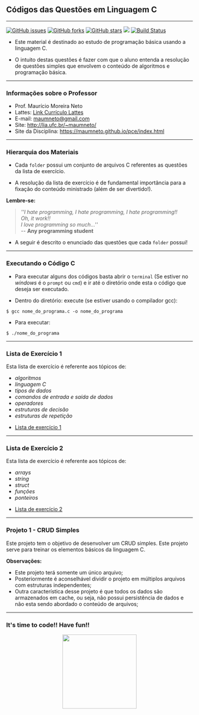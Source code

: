 <!-- background: #ffffff -->
## <b>Códigos das Questões em Linguagem C </b>
-----
[![GitHub issues](https://img.shields.io/github/issues/maumneto/programas-c)](https://github.com/maumneto/programas-c/issues)
[![GitHub forks](https://img.shields.io/github/forks/maumneto/programas-c)](https://github.com/maumneto/programas-c/network)
[![GitHub stars](https://img.shields.io/github/stars/maumneto/programas-c)](https://github.com/maumneto/programas-c/stargazers)
<img src="https://img.shields.io/badge/version-v1.0.2-orange">
[![Build Status](https://travis-ci.com/maumneto/programas-c.svg?branch=master)](https://travis-ci.com/maumneto/programas-c)

- Este material é destinado ao estudo de programação básica usando a linguagem C. 

- O intuito destas questões é fazer com que o aluno entenda a resolução de questões simples que envolvem o conteúdo de algoritmos e programação básica.

----
### <b>Informações sobre o Professor </b>
- Prof. Maurício Moreira Neto
- Lattes: [Link Currículo Lattes](http://lattes.cnpq.br/7534400645876830)
- E-mail: <maumneto@gmail.com>
- Site: <http://lia.ufc.br/~maumneto/>
- Site da Disciplina: <https://maumneto.github.io/pce/index.html>

----

### <b>Hierarquia dos Materiais </b>
- Cada `folder` possui um conjunto de arquivos C referentes as questões da lista de exercício.

- A resolução da lista de exercício é de fundamental importância para a fixação do conteúdo ministrado (além de ser divertido!). 

**Lembre-se:** 

><i>''I hate programming, I hate programming, I hate programming!!<br>
>Oh, it work!!<br>
>I love programming so much...''</i><br>
> -- **Any programming student**

- A seguir é descrito o enunciado das questões que cada `folder` possui!

----
### <b>Executando o Código C</b>
- Para executar alguns dos códigos basta abrir o `terminal` (Se estiver no *windows* é o `prompt` ou `cmd`) e ir até o diretório onde esta o código que deseja ser executado.

- Dentro do diretório: execute (se estiver usando o compilador gcc):
  
```console
$ gcc nome_do_programa.c -o nome_do_programa
```

- Para executar:
  
```console
$ ./nome_do_programa
```

----

### <b>Lista de Exercício 1</b>
Esta lista de exercício é referente aos tópicos de: 
* _algoritmos_ 
* _linguagem C_
* _tipos de dados_
* _comandos de entrada e saída de dados_
* _operadores_
* _estruturas de decisão_
* _estruturas de repetição_

- [Lista de exercício 1](markdown/lista-exercicio-1.md)

----
### <b>Lista de Exercício 2</b>
Esta lista de exercício é referente aos tópicos de: 
* _arrays_ 
* _string_
* _struct_
* _funções_
* _ponteiros_
  
- [Lista de exercício 2](markdown/lista-exercicio-2.md)

----

### <b>Projeto 1 - CRUD Simples</b>
  
Este projeto tem o objetivo de desenvolver um CRUD simples. Este projeto serve para treinar os elementos básicos da linguagem C.
  
  **Observações:**
  - Este projeto terá somente um único arquivo;
  - Posteriormente é aconselhável dividir o projeto em múltiplos arquivos com estruturas independentes;
  - Outra característica desse projeto é que todos os dados são armazenados em cache, ou seja, não possui persistência de dados e não esta sendo abordado o conteúdo de arquivos;

----

### **It's time to code!! Have fun!!** 
<center>
<img src="https://media.giphy.com/media/ZVik7pBtu9dNS/giphy.gif" width="200" height="200" center/>
</center>
